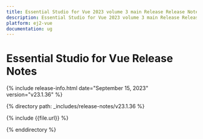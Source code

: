 ```yaml
---
title: Essential Studio for Vue 2023 volume 3 main Release Release Notes  
description: Essential Studio for Vue 2023 volume 3 main Release Release Notes  
platform: ej2-vue
documentation: ug
---
```


# Essential Studio for Vue  Release Notes  

{% include release-info.html date="September 15, 2023"  version="v23.1.36" %} 

{% directory path: _includes/release-notes/v23.1.36 %}

{% include {{file.url}} %}

{% enddirectory %}